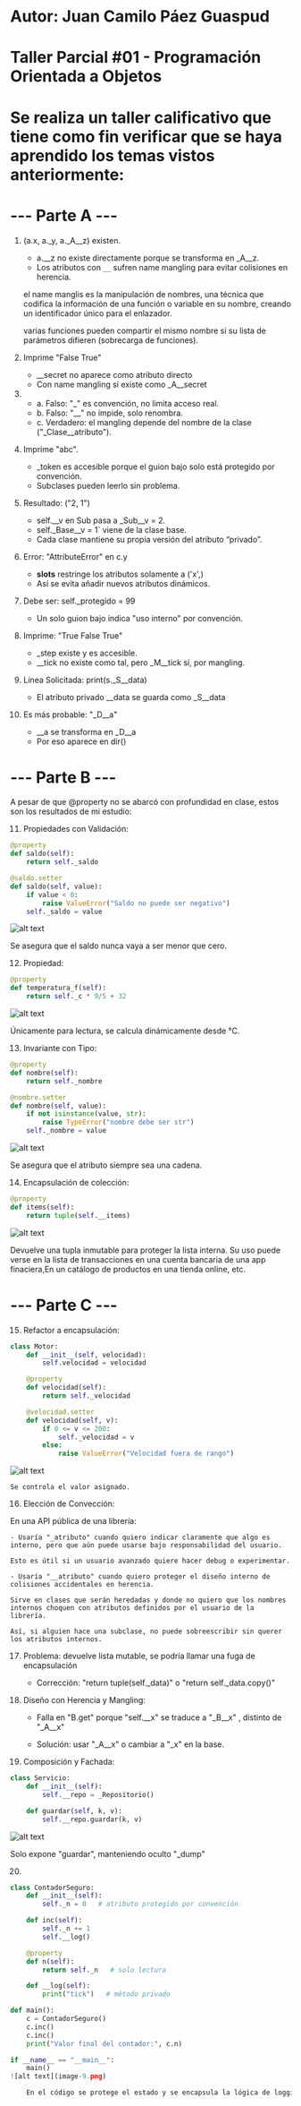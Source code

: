 # Autor: Juan Camilo Páez Guaspud
# Taller Parcial #01 - Programación Orientada a Objetos

# Se realiza un taller calificativo que tiene como fin verificar que se haya aprendido los temas vistos anteriormente:


# --- Parte A --- 

1. (a.x, a._y, a._A__z) existen.

   - a.__z no existe directamente porque se transforma en _A__z.
   - Los atributos con `__` sufren name mangling para evitar colisiones en herencia.

   el name manglis es la manipulación de nombres, una técnica que codifica la información de una función o variable en su nombre, creando un identificador único para el enlazador.
    
   varias funciones pueden compartir el mismo nombre si su lista de parámetros difieren (sobrecarga de funciones).

2. Imprime "False True"

    - __secret no aparece como atributo directo
    - Con name mangling sí existe como _A__secret

3.  - a. Falso: "_" es convención, no limita acceso real.
    - b. Falso: "__" no impide, solo renombra.
    - c. Verdadero: el mangling depende del nombre de la clase ("_Clase__atributo").

4. Imprime "abc".

    - _token es accesible porque el guion bajo solo está protegido por convención.
    - Subclases pueden leerlo sin problema.

5. Resultado: ("2, 1")

    - self.__v en Sub pasa a _Sub__v = 2.
    - self._Base__v = 1` viene de la clase base.
    - Cada clase mantiene su propia versión del atributo “privado”.

6. Error: "AttributeError" en c.y

    - __slots__ restringe los atributos solamente a ('x',)
    - Así se evita añadir nuevos atributos dinámicos.

7. Debe ser: self._protegido = 99

   * Un solo guion bajo indica "uso interno" por convención.

8. Imprime: "True False True"

    - _step existe y es accesible.
    - __tick no existe como tal, pero _M__tick sí, por mangling.

9. Línea Solicitada: print(s._S__data)

    - El atributo privado __data se guarda como _S__data

10. Es más probable: "_D__a"

    - __a se transforma en _D__a
    - Por eso aparece en dir()


# --- Parte B --- 

A pesar de que @property no se abarcó con profundidad en clase, estos son los resultados de mi estudio:

11. Propiedades con Validación:

```python
@property
def saldo(self):
    return self._saldo

@saldo.setter
def saldo(self, value):
    if value < 0:
        raise ValueError("Saldo no puede ser negativo")
    self._saldo = value
```
![alt text](image-6.png)

Se asegura que el saldo nunca vaya a ser menor que cero.

12. Propiedad:

```python
@property
def temperatura_f(self):
    return self._c * 9/5 + 32
```
![alt text](image-5.png)

Únicamente para lectura, se calcula dinámicamente desde °C.

13. Invariante con Tipo:

```python
@property
def nombre(self):
    return self._nombre

@nombre.setter
def nombre(self, value):
    if not isinstance(value, str):
        raise TypeError("nombre debe ser str")
    self._nombre = value
```
![alt text](image-4.png)

Se asegura que el atributo siempre sea una cadena.

14. Encapsulación de colección:

```python
@property
def items(self):
    return tuple(self.__items)
```
![alt text](image-3.png)

Devuelve una tupla inmutable para proteger la lista interna. Su uso puede verse en la lista de transacciones en una cuenta bancaria de una app finaciera,En un catálogo de productos en una tienda online, etc.

# --- Parte C ---

15. Refactor a encapsulación:

```python
class Motor:
    def __init__(self, velocidad):
        self.velocidad = velocidad

    @property
    def velocidad(self):
        return self._velocidad

    @velocidad.setter
    def velocidad(self, v):
        if 0 <= v <= 200:
            self._velocidad = v
        else:
            raise ValueError("Velocidad fuera de rango")
```
![alt text](image-7.png)

    Se controla el valor asignado.

16. Elección de Convección:

En una API pública de una librería:

    - Usaría "_atributo" cuando quiero indicar claramente que algo es interno, pero que aún puede usarse bajo responsabilidad del usuario.

    Esto es útil si un usuario avanzado quiere hacer debug o experimentar.

    - Usaría "__atributo" cuando quiero proteger el diseño interno de colisiones accidentales en herencia.

    Sirve en clases que serán heredadas y donde no quiero que los nombres internos choquen con atributos definidos por el usuario de la librería.

    Así, si alguien hace una subclase, no puede sobreescribir sin querer los atributos internos.

17. Problema: devuelve lista mutable, se podría llamar una fuga de encapsulación

    - Corrección: "return tuple(self._data)" o "return self._data.copy()"

18. Diseño con Herencia y Mangling:

    - Falla en "B.get" porque "self.__x" se traduce a "_B__x" , distinto de "_A__x"

    - Solución: usar "_A__x" o cambiar a "_x" en la base.

19. Composición y Fachada:

```python
class Servicio:
    def __init__(self):
        self.__repo = _Repositorio()

    def guardar(self, k, v):
        self.__repo.guardar(k, v)
```
![alt text](image-8.png)

Solo expone "guardar", manteniendo oculto "_dump"

20.

```python
class ContadorSeguro:
    def __init__(self):
        self._n = 0   # atributo protegido por convención

    def inc(self):
        self._n += 1
        self.__log()

    @property
    def n(self):
        return self._n   # solo lectura

    def __log(self):
        print("tick")   # método privado

def main():
    c = ContadorSeguro()
    c.inc()
    c.inc()
    print("Valor final del contador:", c.n)

if __name__ == "__main__":
    main()
![alt text](image-9.png)

    En el código se protege el estado y se encapsula la lógica de logging.

